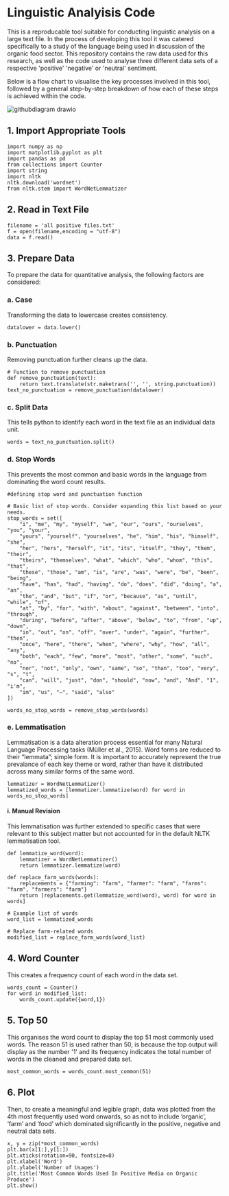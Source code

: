 # Linguistic Analyisis Code

This is a reproducable tool suitable for conducting linguistic analysis on a large text file. In the process of developing this tool it was catered specifically to a study of the language being used in discussion of the organic food sector. This repository contains the raw data used for this research, as well as the code used to analyse three different data sets of a respective 'positive' 'negative' or 'neutral' sentiment.

Below is a flow chart to visualise the key processes involved in this tool, followed by a general step-by-step breakdown of how each of these steps is achieved within the code.

![githubdiagram drawio](https://github.com/elviehatescoding/ICPU-Final-Project/assets/169135173/f5e43612-94ed-4dc6-bf4e-ba432799c7e6)


## 1. Import Appropriate Tools

```
import numpy as np
import matplotlib.pyplot as plt
import pandas as pd
from collections import Counter
import string
import nltk
nltk.download('wordnet')
from nltk.stem import WordNetLemmatizer
```

## 2. Read in Text File
```
filename = 'all positive files.txt'
f = open(filename,encoding = "utf-8")
data = f.read()
```
## 3. Prepare Data
To prepare the data for quantitative analysis, the following factors are considered:
### a. Case
Transforming the data to lowercase creates consistency.
```
datalower = data.lower()
```
### b. Punctuation
Removing punctuation further cleans up the data.
```
# Function to remove punctuation
def remove_punctuation(text):
    return text.translate(str.maketrans('', '', string.punctuation))
text_no_punctuation = remove_punctuation(datalower)
```
### c. Split Data
This tells python to identify each word in the text file as an individual data unit.
```
words = text_no_punctuation.split()
```
### d. Stop Words
This prevents the most common and basic words in the language from dominating the word count results.
```
#defining stop word and punctuation function

# Basic list of stop words. Consider expanding this list based on your needs.
stop_words = set([
    "i", "me", "my", "myself", "we", "our", "ours", "ourselves", "you", "your", 
    "yours", "yourself", "yourselves", "he", "him", "his", "himself", "she", 
    "her", "hers", "herself", "it", "its", "itself", "they", "them", "their", 
    "theirs", "themselves", "what", "which", "who", "whom", "this", "that", 
    "these", "those", "am", "is", "are", "was", "were", "be", "been", "being", 
    "have", "has", "had", "having", "do", "does", "did", "doing", "a", "an", 
    "the", "and", "but", "if", "or", "because", "as", "until", "while", "of", 
    "at", "by", "for", "with", "about", "against", "between", "into", "through", 
    "during", "before", "after", "above", "below", "to", "from", "up", "down", 
    "in", "out", "on", "off", "over", "under", "again", "further", "then", 
    "once", "here", "there", "when", "where", "why", "how", "all", "any", 
    "both", "each", "few", "more", "most", "other", "some", "such", "no", 
    "nor", "not", "only", "own", "same", "so", "than", "too", "very", "s", "t", 
    "can", "will", "just", "don", "should", "now", "and", "And", "1", "i'm", 
    "im", "us", "–", "said", "also"
])

words_no_stop_words = remove_stop_words(words)
```
### e. Lemmatisation
Lemmatisation is a data alteration process essential for many Natural Language Processing tasks (Müller et al., 2015). Word forms are reduced to their “lemmata”; simple form. It is important to accurately represent the true prevalance of each key theme or word, rather than have it distributed across many similar forms of the same word.
```
lemmatizer = WordNetLemmatizer()
lemmatized_words = [lemmatizer.lemmatize(word) for word in words_no_stop_words]
```
#### i. Manual Revision
This lemmatisation was further extended to specific cases that were relevant to this subject matter but not accounted for in the default NLTK lemmatisation tool.
```
def lemmatize_word(word):
    lemmatizer = WordNetLemmatizer()
    return lemmatizer.lemmatize(word)

def replace_farm_words(words):
    replacements = {"farming": "farm", "farmer": "farm", "farms": "farm", "farmers": "farm"}
    return [replacements.get(lemmatize_word(word), word) for word in words]

# Example list of words
word_list = lemmatized_words

# Replace farm-related words
modified_list = replace_farm_words(word_list)
```
## 4. Word Counter
This creates a frequency count of each word in the data set.
```
words_count = Counter()
for word in modified_list:
    words_count.update({word,1})
```
## 5. Top 50
This organises the word count to display the top 51 most commonly used words. The reason 51 is used rather than 50, is because the top output will display as the number '1' and its frequency indicates the total number of words in the cleaned and prepared data set.
```
most_common_words = words_count.most_common(51)
```

## 6. Plot
Then, to create a meaningful and legible graph, data was plotted from the 4th most frequently used word onwards, so as not to include ‘organic’, ‘farm’ and ‘food’ which dominated significantly in the positive, negative and neutral data sets.

```
x, y = zip(*most_common_words)
plt.bar(x[1:],y[1:])
plt.xticks(rotation=90, fontsize=8)
plt.xlabel('Word')
plt.ylabel('Number of Usages')
plt.title('Most Common Words Used In Positive Media on Organic Produce')
plt.show()
```

